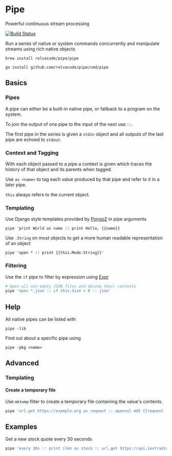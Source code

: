 # Pipe

Powerful continuous stream processing

[![Build Status](https://travis-ci.org/relvacode/pipe.svg?branch=master)](https://travis-ci.org/relvacode/pipe)

Run a series of native or system commands concurrently and manipulate streams using rich native objects

```
brew install relvacode/pipe/pipe
```

```
go install github.com/relvacode/pipe/cmd/pipe
```


## Basics

### Pipes

A pipe can either be a built-in native pipe, or fallback to a program on the system.

To join the output of one pipe to the input of the next use `::`.

The first pipe in the series is given a `stdin` object and all outputs of the last pipe are echoed to `stdout`.

### Context and Tagging

With each object passed to a pipe a context is given which traces the history of that object and its parents when tagged.

Use `as <name>` to tag each value produced by that pipe and refer to it in a later pipe.

`this` always refers to the current object.

### Templating

Use Django style templates provided by [Pongo2](https://github.com/flosch/pongo2) in pipe arguments

```
pipe 'print World as name :: print Hello, {{name}}
```

Use `.String` on most objects to get a more human readable representation of an object

```
pipe 'open * :: print {{this.Mode.String}}'
```

### Filtering

Use the `if` pipe to filter by expression using [Expr](https://github.com/antonmedv/expr)

```bash
# Open all non-empty JSON files and decode their contents
pipe 'open *.json :: if this.Size > 0 :: json'
```

## Help

All native pipes can be listed with

```
pipe -lib
```

Find out about a specific pipe using

```
pipe -pkg <name>
```

## Advanced

### Templating

#### Create a temporary file

Use `mktemp`  filter to create a temporary file containing the value's contents.

```bash
pipe 'url.get https://example.org as request :: openssl md5 {{request | mktemp}}'
```


## Examples

Get a new stock quote every 30 seconds

```bash
pipe 'every 30s :: print ilmn as stock :: url.get https://api.iextrading.com/1.0/stock/{{stock}}/quote :: json :: select this.iexRealtimePrice'
```
